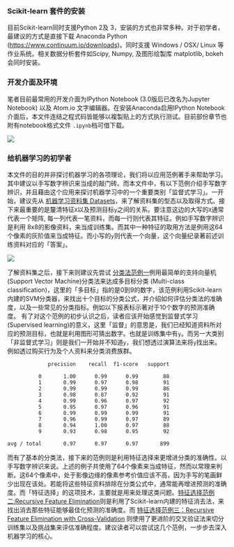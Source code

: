 ### Scikit-learn 套件的安装
目前Scikit-learn同时支援Python 2及 3，安装的方式也非常多种。对于初学者，最建议的方式是直接下载 Anaconda Python (https://www.continuum.io/downloads)。同时支援 Windows / OSX/ Linux 等作业系统。相关数据分析套件如Scipy, Numpy, 及图形绘製库 matplotlib, bokeh 会同时安装。

### 开发介面及环境
笔者目前最常用的开发介面为IPython Notebook (3.0版后已改名为Jupyter Notebook) 以及 Atom.io 文字编辑器。在安装Anaconda启用IPython Notebook介面后，本文件连结之程式码皆能够以複製贴上的方式执行测试。目前部份章节也附有notebook格式文件 `.ipynb`档可借下载。

![](ipython.PNG)

### 给机器学习的初学者
本文件的目的并非探讨机器学习的各项理论，我们将以应用范例著手来帮助学习。其中建议以手写数字辨识来当成的敲门砖。而本文件中，有以下范例介绍手写数字辨识，并且藉由这个应用来探讨机器学习中的一个重要类别「监督式学习」。一开始，建议先从 [机器学习资料集 Datasets](../Datasets/ex1_the_digits_dataset.md)，来了解资料集的型态以及取得方式。接下来最重要的是釐清特征`X`以及预测目标`y`之间的关系。要注意这边的大写的`X`通常代表一个矩阵, 每一列代表一笔资料，而每一行则代表其特征。例如手写数字辨识是利用 8x8的影像资料，来当成训练集。而其中一种特征的取用方法是例用这64个像素的灰阶值来当成特征。而小写的`y`则代表一个向量，这个向量纪录著前述训练资料对应的「答案」。

 ![](../Classification/images/ex1_output_7_0.png)

 了解资料集之后，接下来则建议先尝试 [分类法范例一](../Classification/ex1_Recognizing_hand-written_digits.md)例用最简单的支持向量机(Support Vector Machine)分类法来达成多目标分类 (Multi-class classification)，这里的「多目标」指的是0到9的数字，该范例利用Scikit-learn内建的SVM分类器，来找出十个目标的分类公式，并介绍如何评估分类法的准确度，以及一些常见的分类指标。例如以下报表标示著对于10个数字的预测准确度。 有了对这个范例的初步认识之后，读者应该开始感觉到监督式学习(Supervised learning)的意义，这里「监督」的意思是，我们已经知道资料所对应的预测目标，也就是利用图形可猜出数字。也就是训练集中有`y`。而另一大类别「非监督式学习」则是我们一开始并不知道`y`，我们想透过演算法来将`y`找出来。例如透过购买行为及个人资料来分类消费族群。

 ```
              precision    recall  f1-score   support

           0       1.00      0.99      0.99        88
           1       0.99      0.97      0.98        91
           2       0.99      0.99      0.99        86
           3       0.98      0.87      0.92        91
           4       0.99      0.96      0.97        92
           5       0.95      0.97      0.96        91
           6       0.99      0.99      0.99        91
           7       0.96      0.99      0.97        89
           8       0.94      1.00      0.97        88
           9       0.93      0.98      0.95        92

 avg / total       0.97      0.97      0.97       899
 ```
而有了基本的分类法，接下来的范例则是利用特征选择来更增进分类的准确性。以手写数字辨识来说。上述的例子共使用了64个像素来当成特征，然而以常理来判断。这64个像素中，处于影像边缘的像素参考价值应该不高，因为手写的笔画鲜少出现在该处。若能将这些特征资料排除在分类公式中，通常能再增进预测的准确度。而「特征选择」的这项技术，主要就是用来处理这类问题。[特征选择范例二:Recursive Feature Elimination](../Feature_Selection/ex2_Recursive_feature_elimination.md)则是利用了Scikit-learn内建的特征消去法，来找出消去那些特征能够最佳化预测的准确度。而 [特征选择范例三：Recursive Feature Elimination with Cross-Validation](../Feature_Selection/ex3_rfe_crossvalidation__md.md) 则使用了更进阶的交叉验证法来切分训练集以及挑战集来评估准确程度。建议读者可以尝试这几个范例，一步步去深入机器学习的核心。
